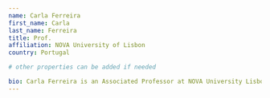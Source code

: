 ```yaml
---
name: Carla Ferreira
first_name: Carla
last_name: Ferreira
title: Prof.
affiliation: NOVA University of Lisbon
country: Portugal

# other properties can be added if needed

bio: Carla Ferreira is an Associated Professor at NOVA University Lisbon and a researcher at NOVA LINCS research centre. Her research focuses on developing formal calculi, techniques, and tools to express and reason about concurrent and distributed systems with the ultimate goal of helping programmers build trustworthy and efficient systems. Currently, she leads the TaRDIS project, a Horizon Europe project centered around the correct and efficient development of applications for swarms and decentralized distributed systems.
---
```

